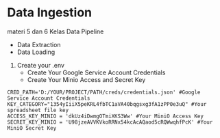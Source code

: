 # Data Ingestion
materi 5 dan 6 Kelas Data Pipeline
- Data Extraction
- Data Loading

1. Create your .env
   - Create Your Google Service Account Credentials
   - Create Your Minio Access and Secret Key

```
CRED_PATH='D:/YOUR/PROJECT/PATH/creds/credentials.json' #Google Service Account Credentials
KEY_CATEGORY="1354yIiiX5peKRL4fbTC1aVA40bqgsxg3fA1zPP0e3uQ" #Your spreadsheet file key
ACCESS_KEY_MINIO = 'dkUz4iDwmgOTmiXKS3Ww' #Your MiniO Access Key
SECRET_KEY_MINIO = 'U98jzeAVVKVkoRRNx54kcAcAQaod5cRQWwqhfPcK' #Your MiniO Secret Key
```


